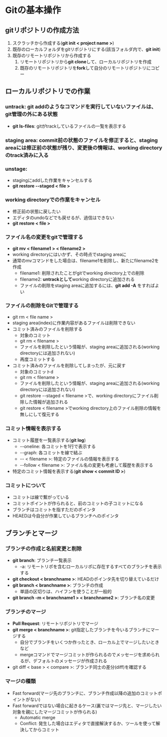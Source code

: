 # Gitの基本操作
## gitリポジトリの作成方法
1. スクラッチから作成する(**git init < project name >**)
2. 既存のローカルフォルダをgitリポジトリにする(該当フォルダ内で、**git init**)
3. 既存のリモートリポジトリから作成する
   1. リモートリポジトリから**git clone**して、ローカルリポジトリを作成
   2. 既存のリモートリポジトリを**fork**して自分のリモートリポジトリにコピー

## ローカルリポジトリでの作業
### untrack: git addのようなコマンドを実行していないファイルは、git管理の外にある状態
* **git ls-files**: gitがtrackしているファイルの一覧を表示する
### staging area: commit前の状態のファイルを修正すると、staging areaには修正前の状態が残り、変更後の情報は、working directoryのtrack済みに入る
### unstage:
* stagingにaddした作業をキャンセルする
* **git restore --staged < file >**
### working directoryでの作業をキャンセル
* 修正前の状態に戻したい
* エディタのundoなどでも戻せるが、過信はできない
* **git restore < file >**
### ファイル名の変更をgitで管理する
* **git mv < filename1 > < filename2 >**
* working directoryにはいかず、その時点でstaging areaに
* 通常のmvコマンドをした場合は、filename1を削除し、新たにfilename2を作成
  * filename1: 削除されたことがgitでworking directory上での削除
  * filename2: **untrackとして**working directoryに追加される
  * ファイルの削除をstaging areaに追加するには、**git add -A** をすればよい
### ファイルの削除をGitで管理する
* git rm < file name >
* staging area(index)に作業内容があるファイルは削除できない
* コミット済みのファイルを削除する
  * 対象のコミット
  * git rm < filename >
  * ファイルを削除したという情報が、staging areaに追加される(working directoryには追加されない)
  * 再度コミットする
* コミット済みのファイルを削除してしまったが、元に戻す
  * 対象のコミットd
  * git rm < filename >
  * ファイルを削除したという情報が、staging areaに追加される(working directoryには追加されない)
  * git restore --staged < filename >で、working directoryにファイル削除した情報が追加される
  * git restore < filename >でworking directory上のファイル削除の情報を無しにして復元する
### コミット情報を表示する
* コミット履歴を一覧表示する(**git log**)
  * --oneline: 各コミットを1行で表示する
  * --graph: 各コミットを線で結ぶ
  * -- < filename >: 特定のファイルの情報を表示する
  * --follow < filename >: ファイル名の変更も考慮して履歴を表示する
* 特定のコミット情報を表示する(**git show < commit ID >**)

### コミットについて
* コミットは線で繋がっている
* コミットポイントが作られると、前のコミットの子コミットになる
* ブランチはコミットを指すただのポインタ
* HEAEDは今自分が作業しているブランチへのポインタ

## ブランチとマージ
### ブランチの作成と名前変更と削除
* **git branch**: ブランチ一覧表示
  * -a: リモートリポを含むローカルリポに存在するすべてのブランチを表示する
* **git checkout < branchname >**: HEADのポインタ先を切り替えているだけ
* **git branch < branchname >**: ブランチの作成
  * 単語の区切りは、ハイフンを使うことが一般的
* **git branch -m < branchname1 > < branchname2 >**: ブランチ名の変更
### ブランチのマージ
* **Pull Request**: リモートリポジトリでマージ
* **git merge < branchname >**: git指定したブランチを今いるブランチにマージする
  * 自分でブランチをいくつか作ったとき、ローカル上でマージしたいときなど
  * mergeコマンドでマージコミットが作られるのでメッセージを求められるが、デフォルトのメッセージが作成される
* git diff < base > < compare >: ブランチ同士の差分(diff)を確認する
### マージの種類
* Fast forward(マージ先のブランチに、ブランチ作成以降の追加のコミットポイントがない)
* Fast forwardではない場合に起きるケース(裏ではマージ先と、マージしたい対象を親にしたマージコミットが作られる)
  * Automatic merge
  * Conflict: 発生した場合はエディタで直接解決するか、ツールを使って解決してからコミット